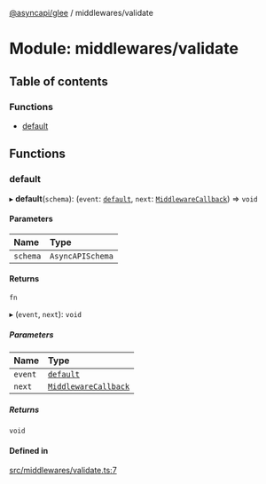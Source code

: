 [@asyncapi/glee](../README.md) / middlewares/validate

# Module: middlewares/validate

## Table of contents

### Functions

- [default](middlewares_validate.md#default)

## Functions

### default

▸ **default**(`schema`): (`event`: [`default`](../classes/lib_message.default.md), `next`: [`MiddlewareCallback`](middlewares.md#middlewarecallback)) => `void`

#### Parameters

| Name | Type |
| :------ | :------ |
| `schema` | `AsyncAPISchema` |

#### Returns

`fn`

▸ (`event`, `next`): `void`

##### Parameters

| Name | Type |
| :------ | :------ |
| `event` | [`default`](../classes/lib_message.default.md) |
| `next` | [`MiddlewareCallback`](middlewares.md#middlewarecallback) |

##### Returns

`void`

#### Defined in

[src/middlewares/validate.ts:7](https://github.com/asyncapi/glee/blob/4f30130/src/middlewares/validate.ts#L7)
